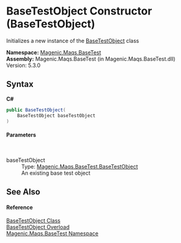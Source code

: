 # BaseTestObject Constructor (BaseTestObject)
 

Initializes a new instance of the <a href="#/MAQS_5/BaseTest_AUTOGENERATED/BaseTestObject_Class">BaseTestObject</a> class

**Namespace:**&nbsp;<a href="#/MAQS_5/BaseTest_AUTOGENERATED/Magenic-Maqs-BaseTest_Namespace">Magenic.Maqs.BaseTest</a><br />**Assembly:**&nbsp;Magenic.Maqs.BaseTest (in Magenic.Maqs.BaseTest.dll) Version: 5.3.0

## Syntax

**C#**<br />
``` C#
public BaseTestObject(
	BaseTestObject baseTestObject
)
```


#### Parameters
&nbsp;<dl><dt>baseTestObject</dt><dd>Type: <a href="#/MAQS_5/BaseTest_AUTOGENERATED/BaseTestObject_Class">Magenic.Maqs.BaseTest.BaseTestObject</a><br />An existing base test object</dd></dl>

## See Also


#### Reference
<a href="#/MAQS_5/BaseTest_AUTOGENERATED/BaseTestObject_Class">BaseTestObject Class</a><br /><a href="#/MAQS_5/BaseTest_AUTOGENERATED/BaseTestObject_Constructor">BaseTestObject Overload</a><br /><a href="#/MAQS_5/BaseTest_AUTOGENERATED/Magenic-Maqs-BaseTest_Namespace">Magenic.Maqs.BaseTest Namespace</a><br />